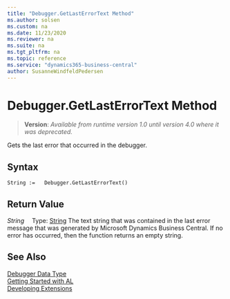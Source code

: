 ```yaml
---
title: "Debugger.GetLastErrorText Method"
ms.author: solsen
ms.custom: na
ms.date: 11/23/2020
ms.reviewer: na
ms.suite: na
ms.tgt_pltfrm: na
ms.topic: reference
ms.service: "dynamics365-business-central"
author: SusanneWindfeldPedersen
---
```

[//]: # (START>DO_NOT_EDIT)
[//]: # (IMPORTANT:Do not edit any of the content between here and the END>DO_NOT_EDIT.)
[//]: # (Any modifications should be made in the .xml files in the ModernDev repo.)
# Debugger.GetLastErrorText Method
> **Version**: _Available from runtime version 1.0 until version 4.0 where it was deprecated._

Gets the last error that occurred in the debugger.


## Syntax
```
String :=   Debugger.GetLastErrorText()
```


## Return Value
*String*
&emsp;Type: [String](../string/string-data-type.md)
The text string that was contained in the last error message that was generated by Microsoft Dynamics Business Central. If no error has occurred, then the function returns an empty string.
      


[//]: # (IMPORTANT: END>DO_NOT_EDIT)


## See Also
[Debugger Data Type](debugger-data-type.md)  
[Getting Started with AL](../../devenv-get-started.md)  
[Developing Extensions](../../devenv-dev-overview.md)